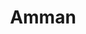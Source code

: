 ---
title: "Amman"
cc-type: country
hashtag: "amman"
subdivision-of:
  - Jordan
tags:
  - City
  - Jordan
---